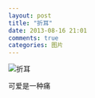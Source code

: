 ```yaml
---
layout: post
title: "折耳"
date: 2013-08-16 21:01
comments: true
categories: 图片 
---
```

![折耳](http://ww4.sinaimg.cn/mw690/630e4e4egw1e7oap15fjjj20dw0ebjs0.jpg)

可爱是一种痛